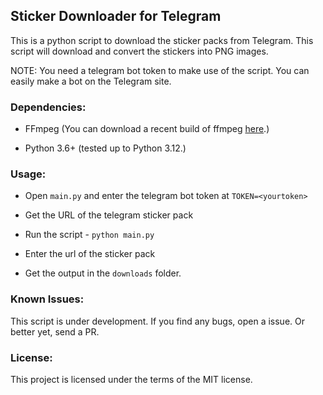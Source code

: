 ## Sticker Downloader for Telegram

This is a python script to download the sticker packs from Telegram. This script will download and convert the stickers into PNG images.

NOTE: You need a telegram bot token to make use of the script. You can easily make a bot on the Telegram site.

### Dependencies:

- FFmpeg (You can download a recent build of ffmpeg [here](https://www.ffmpeg.org/download.html).)

- Python 3.6+ (tested up to Python 3.12.)

### Usage:

- Open `main.py` and enter the telegram bot token at `TOKEN=<yourtoken>`

- Get the URL of the telegram sticker pack

- Run the script - `python main.py`

- Enter the url of the sticker pack

- Get the output in the `downloads` folder.

### Known Issues:

This script is under development. If you find any bugs, open a issue. Or better yet, send a PR.

### License:

This project is licensed under the terms of the MIT license.